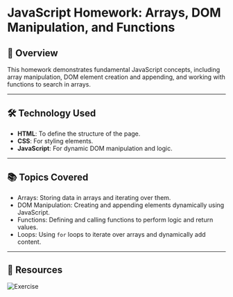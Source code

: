 # JavaScript Homework: Arrays, DOM Manipulation, and Functions

## 📖 Overview
This homework demonstrates fundamental JavaScript concepts, including array manipulation, DOM element creation and appending, and working with functions to search in arrays.

---

## 🛠️ Technology Used
- **HTML**: To define the structure of the page.
- **CSS**: For styling elements.
- **JavaScript**: For dynamic DOM manipulation and logic.

---

## 📚 Topics Covered
- Arrays: Storing data in arrays and iterating over them.
- DOM Manipulation: Creating and appending elements dynamically using JavaScript.
- Functions: Defining and calling functions to perform logic and return values.
- Loops: Using `for` loops to iterate over arrays and dynamically add content.

---

## 📸 Resources
![Exercise](https://drive.google.comuc?export=view&id=1VCdXYOdMZbTMjC-7zTjpDb5xU9xf_0H9)
